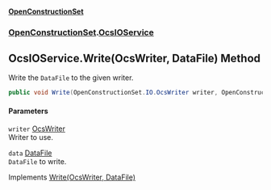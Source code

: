 #### [OpenConstructionSet](index.md 'index')
### [OpenConstructionSet](index.md#OpenConstructionSet 'OpenConstructionSet').[OcsIOService](UgUMQOJatpjEs0nJNw+3_w.md 'OpenConstructionSet.OcsIOService')
## OcsIOService.Write(OcsWriter, DataFile) Method
Write the `DataFile` to the given writer.  
```csharp
public void Write(OpenConstructionSet.IO.OcsWriter writer, OpenConstructionSet.Models.DataFile data);
```
#### Parameters
<a name='OpenConstructionSet_OcsIOService_Write(OpenConstructionSet_IO_OcsWriter_OpenConstructionSet_Models_DataFile)_writer'></a>
`writer` [OcsWriter](ZpKxsyHEFPikx37jMDDXsg.md 'OpenConstructionSet.IO.OcsWriter')  
Writer to use.
  
<a name='OpenConstructionSet_OcsIOService_Write(OpenConstructionSet_IO_OcsWriter_OpenConstructionSet_Models_DataFile)_data'></a>
`data` [DataFile](q_8MggXJ9Yoajs1dvqB03g.md 'OpenConstructionSet.Models.DataFile')  
`DataFile` to write.
  

Implements [Write(OcsWriter, DataFile)](mWs5rJaesLdImdCpJIlg9Q.md 'OpenConstructionSet.IOcsIOService.Write(OpenConstructionSet.IO.OcsWriter, OpenConstructionSet.Models.DataFile)')  
